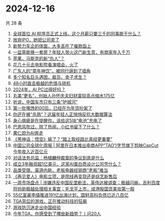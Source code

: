 # 2024-12-16

共 28 条

<!-- BEGIN 36KR -->
<!-- 最后更新时间 2024-12-16 01:12:26 +0800 -->
1. [全球首位 AI 程序员正式上线，这个月薪只要三千的同事能干什么？](https://36kr.com/p/3078513340167815)
1. [放弃IPO，她把公司卖了](https://36kr.com/p/3078392685393543)
1. [新势力车企的体面，大多丢在了催款函上](https://36kr.com/p/3078566180765442)
1. [一盆草能换一套房？年轻人带火这门新生意，有商家年入千万](https://36kr.com/p/3078657326691969)
1. [苹果，马斯克的新“仇人”？](https://36kr.com/p/3079892172338824)
1. [花几十元去电影院看演唱会，火了](https://36kr.com/p/3078057056565121)
1. [广东人的“童年神饮”，被同行逼到了墙角](https://36kr.com/p/3078491394652035)
1. [多个知名巨头遇困，裁员、卖子求生？](https://36kr.com/p/3078597069846153)
1. [48小时直击极越的危情与转机](https://36kr.com/p/3078794679826304)
1. [2024年，AI PC过得好吗？](https://36kr.com/p/3078176813135746)
1. [丸美“更名”，创始人孙怀庆夫妇财富较高点缩水175亿](https://36kr.com/p/3077504234765826)
1. [听说，中国车市只有三条“护城河”](https://36kr.com/p/3079388306454402)
1. [第一批嘴馋的00后，已经在为年货吵架了](https://36kr.com/p/3078117059114630)
1. [你还在被“杀熟”？这届年轻人正悄悄反抗大数据算法](https://36kr.com/p/3079813860638471)
1. [身心俱疲是在提醒你，该给这5块“电池”充电了](https://36kr.com/p/3079369905075846)
1. [巴恩风吹过，除了热闹，小红书留下了什么？](https://36kr.com/p/3078100926887814)
1. [黄仁勋为AI奔走](https://36kr.com/p/3079599456106372)
1. [《黑神话：悟空》输了？“踏上取经路比真经更重要”](https://36kr.com/p/3078093186463624)
1. [中国公司全球化周报 | 阿里在日本推出电商APP“TAO”/字节旗下剪映CapCut今年收入近百亿元](https://36kr.com/p/3078223484745344)
1. [对话法务总监：杨植麟仲裁案的争议到底是什么](https://36kr.com/p/3078418229687940)
1. [成立3年融资超1亿美元，这家AI蛋白质设计公司凭什么？](https://36kr.com/p/3079368160262017)
1. [品类受限、渠道内耗，老板电器经销商“老板”难当](https://36kr.com/p/3078094785394566)
1. [《再见爱人》电影立项，是院线再变现还是综艺新售后](https://36kr.com/p/3078478026407686)
1. [一周市场盘点 | 涉嫌违反中国反垄断法，英伟达被调查；极越闪崩，吉利百度将协助极越处理相关事宜；毛戈平上市，成港股国货美妆第一股](https://36kr.com/p/3077166894904964)
1. [55亿富豪李缜推进191亿出海计划，国轩高科负债已近八百亿](https://36kr.com/p/3077503463964160)
1. [TGA背后的游戏，正在推动科技的狂飙](https://36kr.com/p/3079763888519042)
1. [游戏防沉迷走出中国经验](https://36kr.com/p/3079802208401286)
1. [今年TGA，你感受到了哪些新趋势？丨问20人](https://36kr.com/p/3079771470722953)
<!-- END 36KR -->